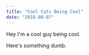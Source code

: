 ```yaml
---
title: "Cool Cats Being Cool"
date: "2018-08-07"
---
```


Hey I'm a cool guy being cool.

Here's something dumb.
